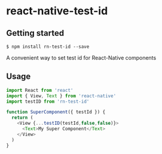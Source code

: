 
# react-native-test-id

## Getting started

`$ npm install rn-test-id --save`

A convenient way to set test id for React-Native components

## Usage
```js
import React from 'react'
import { View, Text } from 'react-native'
import testID from 'rn-test-id'

function SuperComponent({ testId }) {
  return (
    <View {...testID(testId,false,false)}>
      <Text>My Super Component</Text>
    </View>
  )
}
```
  